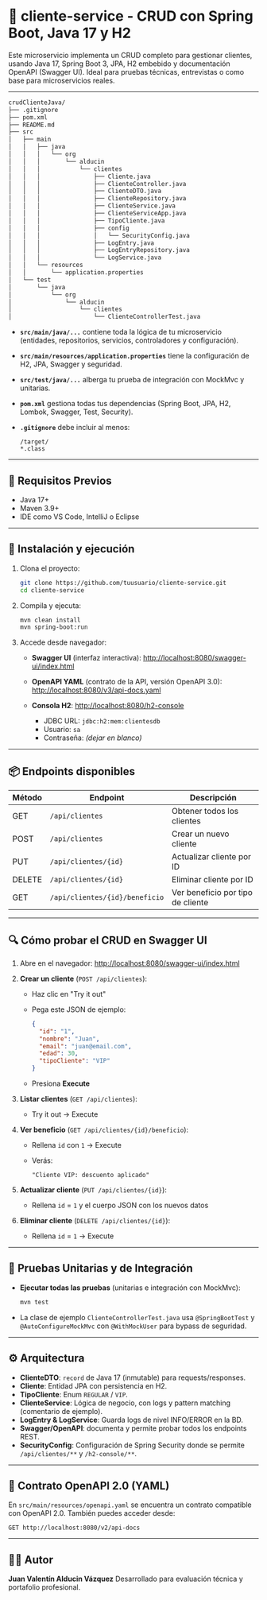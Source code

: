 # 🧩 cliente-service - CRUD con Spring Boot, Java 17 y H2

Este microservicio implementa un CRUD completo para gestionar clientes, usando Java 17, Spring Boot 3, JPA, H2 embebido y documentación OpenAPI (Swagger UI). Ideal para pruebas técnicas, entrevistas o como base para microservicios reales.

---

```bash
crudClienteJava/
├── .gitignore
├── pom.xml
├── README.md
├── src
│   ├── main
│   │   ├── java
│   │   │   └── org
│   │   │       └── alducin
│   │   │           └── clientes
│   │   │               ├── Cliente.java
│   │   │               ├── ClienteController.java
│   │   │               ├── ClienteDTO.java
│   │   │               ├── ClienteRepository.java
│   │   │               ├── ClienteService.java
│   │   │               ├── ClienteServiceApp.java
│   │   │               ├── TipoCliente.java
│   │   │               ├── config
│   │   │               │   └── SecurityConfig.java
│   │   │               ├── LogEntry.java
│   │   │               ├── LogEntryRepository.java
│   │   │               └── LogService.java
│   │   └── resources
│   │       └── application.properties
│   └── test
│       └── java
│           └── org
│               └── alducin
│                   └── clientes
│                       └── ClienteControllerTest.java
```

* **`src/main/java/...`** contiene toda la lógica de tu microservicio (entidades, repositorios, servicios, controladores y configuración).
* **`src/main/resources/application.properties`** tiene la configuración de H2, JPA, Swagger y seguridad.
* **`src/test/java/...`** alberga tu prueba de integración con MockMvc y unitarias.
* **`pom.xml`** gestiona todas tus dependencias (Spring Boot, JPA, H2, Lombok, Swagger, Test, Security).
* **`.gitignore`** debe incluir al menos:

  ```gitignore
  /target/
  *.class
  ```

---

## 📌 Requisitos Previos

* Java 17+
* Maven 3.9+
* IDE como VS Code, IntelliJ o Eclipse

---

## 🚀 Instalación y ejecución

1. Clona el proyecto:

   ```bash
   git clone https://github.com/tuusuario/cliente-service.git
   cd cliente-service
   ```

2. Compila y ejecuta:

   ```bash
   mvn clean install
   mvn spring-boot:run
   ```

3. Accede desde navegador:

   * **Swagger UI** (interfaz interactiva):
     [http://localhost:8080/swagger-ui/index.html](http://localhost:8080/swagger-ui/index.html)
   * **OpenAPI YAML** (contrato de la API, versión OpenAPI 3.0):
     [http://localhost:8080/v3/api-docs.yaml](http://localhost:8080/v3/api-docs.yaml)
   * **Consola H2**:
     [http://localhost:8080/h2-console](http://localhost:8080/h2-console)

     * JDBC URL: `jdbc:h2:mem:clientesdb`
     * Usuario: `sa`
     * Contraseña: *(dejar en blanco)*

---

## 📦 Endpoints disponibles

| Método | Endpoint                       | Descripción                       |
| ------ | ------------------------------ | --------------------------------- |
| GET    | `/api/clientes`                | Obtener todos los clientes        |
| POST   | `/api/clientes`                | Crear un nuevo cliente            |
| PUT    | `/api/clientes/{id}`           | Actualizar cliente por ID         |
| DELETE | `/api/clientes/{id}`           | Eliminar cliente por ID           |
| GET    | `/api/clientes/{id}/beneficio` | Ver beneficio por tipo de cliente |

---

## 🔍 Cómo probar el CRUD en Swagger UI

1. Abre en el navegador:
   [http://localhost:8080/swagger-ui/index.html](http://localhost:8080/swagger-ui/index.html)

2. **Crear un cliente** (`POST /api/clientes`):

   * Haz clic en "Try it out"
   * Pega este JSON de ejemplo:

     ```json
     {
       "id": "1",
       "nombre": "Juan",
       "email": "juan@email.com",
       "edad": 30,
       "tipoCliente": "VIP"
     }
     ```
   * Presiona **Execute**

3. **Listar clientes** (`GET /api/clientes`):

   * Try it out → Execute

4. **Ver beneficio** (`GET /api/clientes/{id}/beneficio`):

   * Rellena `id` con `1` → Execute
   * Verás:

     ```
     "Cliente VIP: descuento aplicado"
     ```

5. **Actualizar cliente** (`PUT /api/clientes/{id}`):

   * Rellena `id` = `1` y el cuerpo JSON con los nuevos datos

6. **Eliminar cliente** (`DELETE /api/clientes/{id}`):

   * Rellena `id` = `1` → Execute

---

## 🧾 Pruebas Unitarias y de Integración

* **Ejecutar todas las pruebas** (unitarias e integración con MockMvc):

  ```bash
  mvn test
  ```
* La clase de ejemplo `ClienteControllerTest.java` usa `@SpringBootTest` y `@AutoConfigureMockMvc` con `@WithMockUser` para bypass de seguridad.

---

## ⚙️ Arquitectura

* **ClienteDTO**: `record` de Java 17 (inmutable) para requests/responses.
* **Cliente**: Entidad JPA con persistencia en H2.
* **TipoCliente**: Enum `REGULAR` / `VIP`.
* **ClienteService**: Lógica de negocio, con logs y pattern matching (comentario de ejemplo).
* **LogEntry & LogService**: Guarda logs de nivel INFO/ERROR en la BD.
* **Swagger/OpenAPI**: documenta y permite probar todos los endpoints REST.
* **SecurityConfig**: Configuración de Spring Security donde se permite `/api/clientes/**` y `/h2-console/**`.

---

## 🔗 Contrato OpenAPI 2.0 (YAML)

En `src/main/resources/openapi.yaml` se encuentra un contrato compatible con OpenAPI 2.0. También puedes acceder desde:

```
GET http://localhost:8080/v2/api-docs
```

---

## 🧑‍💻 Autor

**Juan Valentín Alducin Vázquez**
Desarrollado para evaluación técnica y portafolio profesional.
